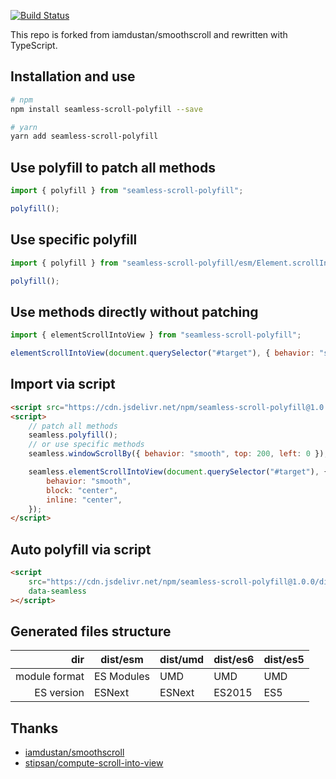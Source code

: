 [![Build Status](https://travis-ci.org/magic-akari/seamless-scroll-polyfill.svg?branch=master)](https://travis-ci.org/magic-akari/seamless-scroll-polyfill)

This repo is forked from iamdustan/smoothscroll and rewritten with TypeScript.

## Installation and use

```sh
# npm
npm install seamless-scroll-polyfill --save

# yarn
yarn add seamless-scroll-polyfill
```

## Use polyfill to patch all methods

```js
import { polyfill } from "seamless-scroll-polyfill";

polyfill();
```

## Use specific polyfill

```js
import { polyfill } from "seamless-scroll-polyfill/esm/Element.scrollIntoView.js";

polyfill();
```

## Use methods directly without patching

```js
import { elementScrollIntoView } from "seamless-scroll-polyfill";

elementScrollIntoView(document.querySelector("#target"), { behavior: "smooth", block: "center", inline: "center" });
```

## Import via script

```html
<script src="https://cdn.jsdelivr.net/npm/seamless-scroll-polyfill@1.0.0/dist/es5/seamless.js"></script>
<script>
    // patch all methods
    seamless.polyfill();
    // or use specific methods
    seamless.windowScrollBy({ behavior: "smooth", top: 200, left: 0 });

    seamless.elementScrollIntoView(document.querySelector("#target"), {
        behavior: "smooth",
        block: "center",
        inline: "center",
    });
</script>
```

## Auto polyfill via script

```html
<script
    src="https://cdn.jsdelivr.net/npm/seamless-scroll-polyfill@1.0.0/dist/es5/seamless.auto-polyfill.min.js"
    data-seamless
></script>
```

## Generated files structure

|           dir | dist/esm   | dist/umd | dist/es6 | dist/es5 |
| ------------: | ---------- | -------- | -------- | -------- |
| module format | ES Modules | UMD      | UMD      | UMD      |
|    ES version | ESNext     | ESNext   | ES2015   | ES5      |

## Thanks

-   [iamdustan/smoothscroll](https://github.com/iamdustan/smoothscroll)
-   [stipsan/compute-scroll-into-view](https://github.com/stipsan/compute-scroll-into-view)
